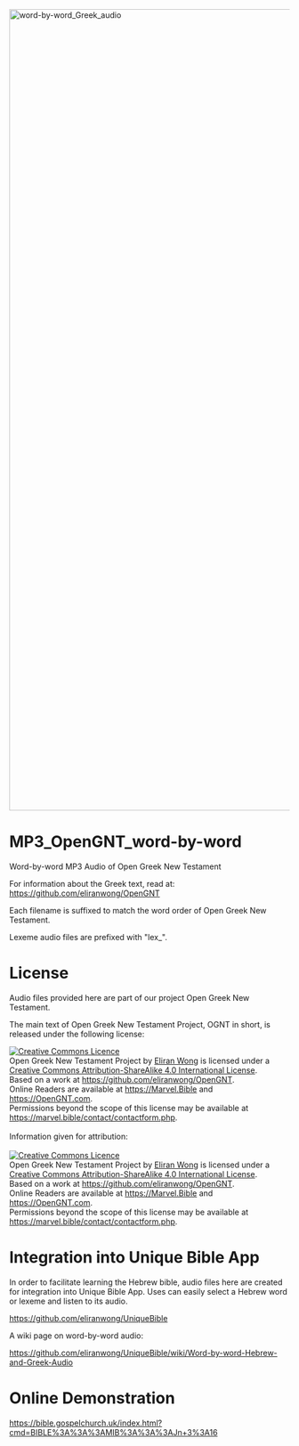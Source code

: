 <img width="1440" alt="word-by-word_Greek_audio" src="https://user-images.githubusercontent.com/25262722/162021799-0e7f66fe-9dfd-4896-a48d-64dd422915b0.png">

# MP3_OpenGNT_word-by-word
Word-by-word MP3 Audio of Open Greek New Testament

For information about the Greek text, read at: https://github.com/eliranwong/OpenGNT

Each filename is suffixed to match the word order of Open Greek New Testament.

Lexeme audio files are prefixed with "lex_".

# License

Audio files provided here are part of our project Open Greek New Testament.

The main text of Open Greek New Testament Project, OGNT in short, is released under the following license:

<a rel="license" href="http://creativecommons.org/licenses/by-sa/4.0/"><img alt="Creative Commons Licence" style="border-width:0" src="https://i.creativecommons.org/l/by-sa/4.0/88x31.png" /></a><br /><span xmlns:dct="http://purl.org/dc/terms/" property="dct:title">Open Greek New Testament Project</span> by <a xmlns:cc="http://creativecommons.org/ns#" href="https://marvel.bible" property="cc:attributionName" rel="cc:attributionURL">Eliran Wong</a> is licensed under a <a rel="license" href="http://creativecommons.org/licenses/by-sa/4.0/">Creative Commons Attribution-ShareAlike 4.0 International License</a>.<br />Based on a work at <a xmlns:dct="http://purl.org/dc/terms/" href="https://github.com/eliranwong/OpenGNT" rel="dct:source">https://github.com/eliranwong/OpenGNT</a>.<br>Online Readers are available at <a href='https://marvel.bible'>https://Marvel.Bible</a> and <a href='https://OpenGNT.com'>https://OpenGNT.com</a>.<br />Permissions beyond the scope of this license may be available at <a xmlns:cc="http://creativecommons.org/ns#" href="https://marvel.bible/contact/contactform.php" rel="cc:morePermissions">https://marvel.bible/contact/contactform.php</a>.
<br><br>
Information given for attribution:
<br><br>
<a rel="license" href="http://creativecommons.org/licenses/by-sa/4.0/"><img alt="Creative Commons Licence" style="border-width:0" src="https://i.creativecommons.org/l/by-sa/4.0/88x31.png" /></a><br /><span xmlns:dct="http://purl.org/dc/terms/" property="dct:title">Open Greek New Testament Project</span> by <a xmlns:cc="http://creativecommons.org/ns#" href="https://marvel.bible" property="cc:attributionName" rel="cc:attributionURL">Eliran Wong</a> is licensed under a <a rel="license" href="http://creativecommons.org/licenses/by-sa/4.0/">Creative Commons Attribution-ShareAlike 4.0 International License</a>.<br />Based on a work at <a xmlns:dct="http://purl.org/dc/terms/" href="https://github.com/eliranwong/OpenGNT" rel="dct:source">https://github.com/eliranwong/OpenGNT</a>.<br>Online Readers are available at <a href='https://marvel.bible'>https://Marvel.Bible</a> and <a href='https://OpenGNT.com'>https://OpenGNT.com</a>.<br />Permissions beyond the scope of this license may be available at <a xmlns:cc="http://creativecommons.org/ns#" href="https://marvel.bible/contact/contactform.php" rel="cc:morePermissions">https://marvel.bible/contact/contactform.php</a>.

# Integration into Unique Bible App

In order to facilitate learning the Hebrew bible, audio files here are created for integration into Unique Bible App.  Uses can easily select a Hebrew word or lexeme and listen to its audio.

https://github.com/eliranwong/UniqueBible

A wiki page on word-by-word audio:

https://github.com/eliranwong/UniqueBible/wiki/Word-by-word-Hebrew-and-Greek-Audio

# Online Demonstration

https://bible.gospelchurch.uk/index.html?cmd=BIBLE%3A%3A%3AMIB%3A%3A%3AJn+3%3A16
